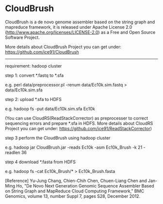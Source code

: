 CloudBrush
==========================================

CloudBrush is a de novo genome assembler based on the string graph and mapreduce framework, 
it is released under Apache License 2.0 (http://www.apache.org/licenses/LICENSE-2.0) 
as a Free and Open Source Software Project.

More details about CloudBrush Project you can get under: https://github.com/ice91/CloudBrush

--------
requirement: hadoop cluster

step 1: convert *.fastq to *.sfa

e.g. perl data/preprocessor.pl -renum data/Ec10k.sim.fastq > data/Ec10k.sim.sfa

step 2: upload *.sfa to HDFS

e.g. hadoop fs -put data/Ec10k.sim.sfa Ec10k

(You can use CloudRS(ReadStackCorrector) as preprocesser to correct sequencing errors and prepare *.sfa in HDFS. 
More details about CloudRS Project you can get under: 
https://github.com/ice91/ReadStackCorrector) 

step 3 perform the CloudBrush using hadoop cluster

e.g. hadoop jar CloudBrush.jar -reads Ec10k -asm Ec10k_Brush -k 21 -readlen 36

step 4 download *.fasta from HDFS

e.g. hadoop fs -cat Ec10k_Brush/* > Ec10k_Brush.fasta

[Reference] Yu-Jung Chang, Chien-Chih Chen, Chuen-Liang Chen and Jan-Ming Ho, "De Novo Next Generation Genomic Sequence Assembler Based on String Graph and MapReduce Cloud Computing Framework," BMC Genomics, volume 13, number Suppl 7, pages S28, December 2012.
